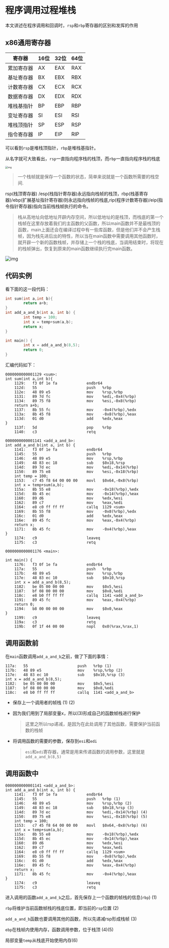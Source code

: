 # 程序调用过程堆栈

本文讲述在程序调用和回调时，`rsp`和`rbp`寄存器的区别和发挥的作用

## x86通用寄存器

| 寄存器     | 16位 | 32位 | 64位 |
| ---------- | ---- | ---- | ---- |
| 累加寄存器 | AX   | EAX  | RAX  |
| 基址寄存器 | BX   | EBX  | RBX  |
| 计数寄存器 | CX   | ECX  | RCX  |
| 数据寄存器 | DX   | EDX  | RDX  |
| 堆栈基指针 | BP   | EBP  | RBP  |
| 变址寄存器 | SI   | ESI  | RSI  |
| 堆栈顶指针 | SP   | ESP  | RSP  |
| 指令寄存器 | IP   | EIP  | RIP  |

可以看到`rsp`是堆栈顶指针，`rbp`是堆栈基指针。

从名字就可大致看出，`rsp`一直指向程序栈的栈顶，而`rbp`一直指向程序栈的栈底

<img src="https://www.liuxinpeng.cn/img/202401041526446.png" alt="img" style="zoom:50%;" />

> 一个栈帧就是保存一个函数的状态，简单来说就是一个函数所需要的栈空间.

rsp(栈顶寄存器) /esp(栈指针寄存器)永远指向栈帧的栈顶，rbp(栈基寄存器)/ebp(扩展基址指针寄存器)则永远指向栈帧的栈底,rip(程序计数寄存器)/eip(指令指针寄存器)指向当前栈栈帧执行的命令。

> 栈从高地址向低地址开辟内存空间，所以低地址的是栈顶，而栈底的第一个栈帧在这里存放着我们的主函数的父函数，所以main函数并不是最栈顶的函数，main上面还会在编译过程中有一些库函数，但是他们并不会产生栈帧，因为栈先进后出的特性，所以当在main函数中需要调用其他函数时，就开辟一个新的函数栈帧，并存储上一个栈的栈底，当调用结束时，将现在的栈帧弹出，恢复到原来的main函数继续执行完main函数。

![img](https://www.liuxinpeng.cn/img/202401041526539.png)



## 代码实例

看下面的这一段代码：

```c
int sum(int a,int b){
        return a+b;
}
int add_a_and_b(int a, int b) {
        int temp = 100;
        int x = temp+sum(a,b);
        return x;
}

int main() {
        int x = add_a_and_b(8,5);
        return 0;
}
```

汇编代码如下：

```assembly
0000000000001129 <sum>:
int sum(int a,int b){
    1129:	f3 0f 1e fa          	endbr64
    112d:	55                   	push   %rbp
    112e:	48 89 e5             	mov    %rsp,%rbp
    1131:	89 7d fc             	mov    %edi,-0x4(%rbp)
    1134:	89 75 f8             	mov    %esi,-0x8(%rbp)
	return a+b;
    1137:	8b 55 fc             	mov    -0x4(%rbp),%edx
    113a:	8b 45 f8             	mov    -0x8(%rbp),%eax
    113d:	01 d0                	add    %edx,%eax
}
    113f:	5d                   	pop    %rbp
    1140:	c3                   	retq

0000000000001141 <add_a_and_b>:
int add_a_and_b(int a, int b) {
    1141:	f3 0f 1e fa          	endbr64
    1145:	55                   	push   %rbp
    1146:	48 89 e5             	mov    %rsp,%rbp
    1149:	48 83 ec 18          	sub    $0x18,%rsp
    114d:	89 7d ec             	mov    %edi,-0x14(%rbp)
    1150:	89 75 e8             	mov    %esi,-0x18(%rbp)
	int temp = 100;
    1153:	c7 45 f8 64 00 00 00 	movl   $0x64,-0x8(%rbp)
	int x = temp+sum(a,b);
    115a:	8b 55 e8             	mov    -0x18(%rbp),%edx
    115d:	8b 45 ec             	mov    -0x14(%rbp),%eax
    1160:	89 d6                	mov    %edx,%esi
    1162:	89 c7                	mov    %eax,%edi
    1164:	e8 c0 ff ff ff       	callq  1129 <sum>
    1169:	8b 55 f8             	mov    -0x8(%rbp),%edx
    116c:	01 d0                	add    %edx,%eax
    116e:	89 45 fc             	mov    %eax,-0x4(%rbp)
	return x;
    1171:	8b 45 fc             	mov    -0x4(%rbp),%eax
}
    1174:	c9                   	leaveq
    1175:	c3                   	retq

0000000000001176 <main>:

int main() {
    1176:	f3 0f 1e fa          	endbr64
    117a:	55                   	push   %rbp
    117b:	48 89 e5             	mov    %rsp,%rbp
    117e:	48 83 ec 10          	sub    $0x10,%rsp
   	int x = add_a_and_b(8,5);
    1182:	be 05 00 00 00       	mov    $0x5,%esi
    1187:	bf 08 00 00 00       	mov    $0x8,%edi
    118c:	e8 b0 ff ff ff       	callq  1141 <add_a_and_b>
    1191:	89 45 fc             	mov    %eax,-0x4(%rbp)
	return 0;
    1194:	b8 00 00 00 00       	mov    $0x0,%eax
}
    1199:	c9                   	leaveq
    119a:	c3                   	retq
    119b:	0f 1f 44 00 00       	nopl   0x0(%rax,%rax,1)
```



## 调用函数前

在`main`函数调用`add_a_and_b`之前，做了下面的事情：

```assembly
117a:	55                   	push   %rbp (1)
117b:	48 89 e5             	mov    %rsp,%rbp (2)
117e:	48 83 ec 10          	sub    $0x10,%rsp (3)
int x = add_a_and_b(8,5);
1182:	be 05 00 00 00       	mov    $0x5,%esi
1187:	bf 08 00 00 00       	mov    $0x8,%edi
118c:	e8 b0 ff ff ff       	callq  1141 <add_a_and_b>
```

- 保存上一个调用者的帧栈 (1) (2)

- 因为我们用到了局部变量x，所以(3)形成自己的函数帧栈进行保护

  > 这里之所以rsp递减，是因为在此处调用了其他函数，需要保护当前函数的栈帧

- 将调用函数的需要的参数，保存到`esi`和`edi`

  > `esi`和`edi`寄存器，通常是用来传递函数的调用参数，这里就是`add_a_and_b(8,5)`

## 调用函数中

```assembly
0000000000001141 <add_a_and_b>:
int add_a_and_b(int a, int b) {
    1141:	f3 0f 1e fa          	endbr64
    1145:	55                   	push   %rbp	(1)
    1146:	48 89 e5             	mov    %rsp,%rbp (2)
    1149:	48 83 ec 18          	sub    $0x18,%rsp (3)
    114d:	89 7d ec             	mov    %edi,-0x14(%rbp) (4)
    1150:	89 75 e8             	mov    %esi,-0x18(%rbp) (5)
	int temp = 100;
    1153:	c7 45 f8 64 00 00 00 	movl   $0x64,-0x8(%rbp) (6)
	int x = temp+sum(a,b);
    115a:	8b 55 e8             	mov    -0x18(%rbp),%edx
    115d:	8b 45 ec             	mov    -0x14(%rbp),%eax
    1160:	89 d6                	mov    %edx,%esi
    1162:	89 c7                	mov    %eax,%edi
    1164:	e8 c0 ff ff ff       	callq  1129 <sum>
    1169:	8b 55 f8             	mov    -0x8(%rbp),%edx
    116c:	01 d0                	add    %edx,%eax
    116e:	89 45 fc             	mov    %eax,-0x4(%rbp)
	return x;
    1171:	8b 45 fc             	mov    -0x4(%rbp),%eax
}
    1174:	c9                   	leaveq
    1175:	c3                   	retq
```

进入调用的函数`add_a_and_b`之后，首先保存上一个函数的帧栈的信息(`rbp`) (1)

`rbp`将维护当前函数帧栈的栈底位置，即当前的`rsp`位置 (2)

`add_a_and_b`函数也要调用其他的函数，所以先递减rsp形成栈帧 (3)

`ebp`在栈帧内使用内存，函数调用参数，位于栈顶 (4)(5)

局部变量`temp`从栈底开始使用内存(6)

